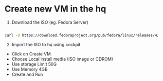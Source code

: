 # Create new VM in the hq

1. Download the ISO (eg. Fedora Server)

```bash

curl -O https://download.fedoraproject.org/pub/fedora/linux/releases/42/Server/x86_64/iso/Fedora-Server-dvd-x86_64-42-1.1.iso
```

2. Import the ISO to hq using cockpit

- Click on Create VM
- Choose Local install media (ISO image or CDROM)
- Use storage Limit 50G
- Use Memory 4GB
- Create and Run
